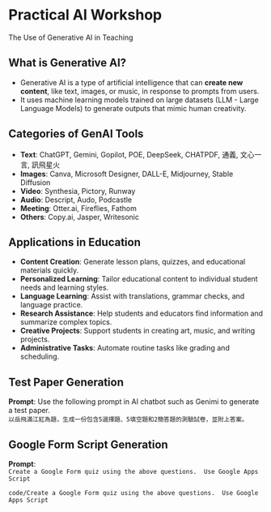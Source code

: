 # Practical AI Workshop

The Use of Generative AI in Teaching

## What is Generative AI?

- Generative AI is a type of artificial intelligence that can **create new content**, like text, images, or music, in response to prompts from users.
- It uses machine learning models trained on large datasets (LLM - Large Language Models) to generate outputs that mimic human creativity.

## Categories of GenAI Tools

- **Text**: ChatGPT, Gemini, Gopilot, POE, DeepSeek, CHATPDF, 通義, 文心一言, 訊飛星火
- **Images**: Canva, Microsoft Designer, DALL-E, Midjourney, Stable Diffusion
- **Video**: Synthesia, Pictory, Runway
- **Audio**: Descript, Audo, Podcastle
- **Meeting**: Otter.ai, Fireflies, Fathom
- **Others**: Copy.ai, Jasper, Writesonic

## Applications in Education

- **Content Creation**: Generate lesson plans, quizzes, and educational materials quickly.
- **Personalized Learning**: Tailor educational content to individual student needs and learning styles.
- **Language Learning**: Assist with translations, grammar checks, and language practice.
- **Research Assistance**: Help students and educators find information and summarize complex topics.
- **Creative Projects**: Support students in creating art, music, and writing projects.
- **Administrative Tasks**: Automate routine tasks like grading and scheduling.

## Test Paper Generation

**Prompt**: Use the following prompt in AI chatbot such as Genimi to generate a test paper.  
`以岳飛滿江紅為題，生成一份包含5選擇題、5填空題和2簡答題的測驗試卷，並附上答案。`

## Google Form Script Generation

**Prompt**:  
`Create a Google Form quiz using the above questions.  Use Google Apps Script`

    code/Create a Google Form quiz using the above questions.  Use Google Apps Script
